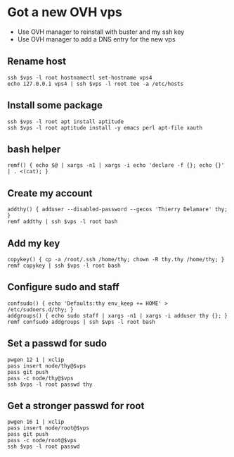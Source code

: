# Got a new OVH vps

- Use OVH manager to reinstall with buster and my ssh key
- Use OVH manager to add a DNS entry for the new vps

## Rename host

```
ssh $vps -l root hostnamectl set-hostname vps4
echo 127.0.0.1 vps4 | ssh $vps -l root tee -a /etc/hosts
```

## Install some package

```
ssh $vps -l root apt install aptitude
ssh $vps -l root aptitude install -y emacs perl apt-file xauth
```

## bash helper

```
remf() { echo $@ | xargs -n1 | xargs -i echo 'declare -f {}; echo {}' | . <(cat); }
```

## Create my account

```
addthy() { adduser --disabled-password --gecos 'Thierry Delamare' thy; }
remf addthy | ssh $vps -l root bash
```

## Add my key

```
copykey() { cp -a /root/.ssh /home/thy; chown -R thy.thy /home/thy; }
remf copykey | ssh $vps -l root bash
```

## Configure sudo and staff

```
confsudo() { echo 'Defaults:thy env_keep += HOME' > /etc/sudoers.d/thy; }
addgroups() { echo sudo staff | xargs -n1 | xargs -i adduser thy {}; }
remf confsudo addgroups | ssh $vps -l root bash
```

## Set a passwd for sudo

```
pwgen 12 1 | xclip
pass insert node/thy@$vps
pass git push
pass -c node/thy@$vps
ssh $vps -l root passwd thy
```

## Get a stronger passwd for root

```
pwgen 16 1 | xclip
pass insert node/root@$vps
pass git push
pass -c node/root@$vps
ssh $vps -l root passwd
```
